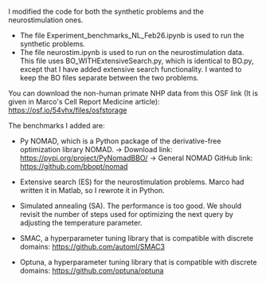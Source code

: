 I modified the code for both the synthetic problems and the neurostimulation ones.
- The file Experiment_benchmarks_NL_Feb26.ipynb is used to run the synthetic problems.
- The file neurostim.ipynb is used to run on the neurostimulation data. This file uses BO_WITHExtensiveSearch.py, which is identical to BO.py, except that I have added extensive search functionality. I wanted to keep the BO files separate between the two problems.

You can download the non-human primate NHP data from this OSF link (It is given in Marco's Cell Report Medicine article): https://osf.io/54vhx/files/osfstorage

The benchmarks I added are:
- Py NOMAD, which is a Python package of the derivative-free optimization library NOMAD.
-> Download link: https://pypi.org/project/PyNomadBBO/
-> General NOMAD GitHub link: https://github.com/bbopt/nomad

- Extensive search (ES) for the neurostimulation problems. Marco had written it in Matlab, so I rewrote it in Python.
- Simulated annealing (SA). The performance is too good. We should revisit the number of steps used for optimizing the next query by adjusting the temperature parameter.

- SMAC, a hyperparameter tuning library that is compatible with discrete domains: https://github.com/automl/SMAC3

- Optuna, a hyperparameter tuning library that is compatible with discrete domains: https://github.com/optuna/optuna
